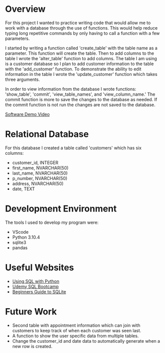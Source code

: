 # Overview

For this project I wanted to practice writing code that would allow me to work with a database through the use of functions. This would help reduce typing long repetitive commands by only having to call a function with a few parameters.

I started by writing a function called 'create_table' with the table name as a parameter. This function will create the table. Then to add columns to the table I wrote the 'alter_table' function to add columns. The table I am using is a customer database so I plan to add  customer information to the table with the 'add_customer' function. To demonstrate the ability to edit information in the table I wrote the 'update_customer' function which takes three arguments. 

In order to view information from the database I wrote functions: 'show_table', 'commit', 'view_table_names', and 'view_column_name.' The commit function is more to save the changes to the database as needed. If the commit function is not run the changes are not saved to the database. 


[Software Demo Video](https://youtu.be/1qaWrK4KWpc)

# Relational Database

For this database I created a table called 'customers' which has six columns: 

* customer_id, INTEGER
* first_name, NVARCHAR(50)
* last_name, NVARCHAR(50)
* p_number, NVARCHAR(50)
* address, NVARCHAR(50)
* date, TEXT

# Development Environment

The tools I used to develop my program were:

* VScode
* Python 3.10.4
* sqlite3
* pandas

# Useful Websites

* [Using SQL with Python](https://www.youtube.com/watch?v=xY54Emo8rQM)
* [Udemy SQL Bootcamp](https://www.udemy.com/course/the-complete-sql-bootcamp/learn/lecture/19242668?start=1#content)
* [Beginners Guide to SQLite](https://www.youtube.com/watch?v=5LpotBtmZZs)

# Future Work


* Second table with appointment information which can join with customers to keep track of when each customer was seen last.
* A function to show the user specific data from multiple tables.
* Change the customer_id and date data to automatically generate when a new row is created. 

